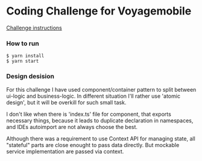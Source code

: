 # Coding Challenge for Voyagemobile
[Challenge instructions](https://www.notion.so/Coding-Challenge-f773e0ced5aa4620b357b7e730999612)

### How to run
```
$ yarn install
$ yarn start
```

### Design desision
For this challenge I have used component/container pattern to split between ui-logic and business-logic. In different situation I'll rather use 'atomic design', but it will be overkill for such small task.

I don't like when there is 'index.ts' file for component, that exports necessary things, because it leads to duplicate declaration in namespaces, and IDEs autoimport are not always choose the best.

Although there was a requirement to use Context API for managing state, all "stateful" parts are close enought to pass data directly. But mockable service implementation are passed via context.
